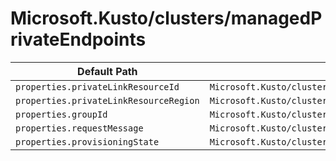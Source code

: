 # Microsoft.Kusto/clusters/managedPrivateEndpoints

| Default Path | Alias |
|---|---|
| `properties.privateLinkResourceId` | `Microsoft.Kusto/clusters/managedPrivateEndpoints/privateLinkResourceId` |
| `properties.privateLinkResourceRegion` | `Microsoft.Kusto/clusters/managedPrivateEndpoints/privateLinkResourceRegion` |
| `properties.groupId` | `Microsoft.Kusto/clusters/managedPrivateEndpoints/groupId` |
| `properties.requestMessage` | `Microsoft.Kusto/clusters/managedPrivateEndpoints/requestMessage` |
| `properties.provisioningState` | `Microsoft.Kusto/clusters/managedPrivateEndpoints/provisioningState` |

